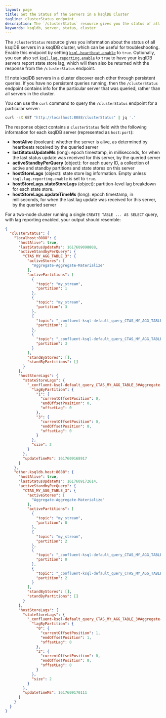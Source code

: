 ```yaml
---
layout: page
title: Get the Status of the Servers in a ksqlDB Cluster 
tagline: clusterStatus endpoint
description: The `/clusterStatus` resource gives you the status of all servers in a ksqlDB cluster
keywords: ksqldb, server, status, cluster
---
```


<script type="text/javascript">
        window.location = 'https://docs.confluent.io/platform/current/ksqldb/developer-guide/ksqldb-rest-api/cluster-status-endpoint.html';
</script>

The `/clusterStatus` resource gives you information about the status of all
ksqlDB servers in a ksqlDB cluster, which can be useful for troubleshooting. 
Enable this endpoint by setting [`ksql.heartbeat.enable`](../../reference/server-configuration.md#ksqlheartbeatenable) 
to `true`. Optionally, you can also set [`ksql.lag.reporting.enable`](../../reference/server-configuration.md#ksqllagreportingenable) 
to `true` to have your ksqlDB servers report state store lag, which will 
then also be returned with the response from the `/clusterStatus` endpoint.

!!! note
      ksqlDB servers in a cluster discover each other through persistent queries.
      If you have no persistent queries running, then the `/clusterStatus` endpoint
      contains info for the particular server that was queried, rather than
      all servers in the cluster.  

You can use the `curl` command to query the `/clusterStatus` endpoint
for a particular server:

```bash
curl -sX GET "http://localhost:8088/clusterStatus" | jq '.'
```

The response object contains a `clusterStatus` field with the following
information for each ksqlDB server (represented as `host:port`):

- **hostAlive** (boolean): whether the server is alive, as determined by
  heartbeats received by the queried server
- **lastStatusUpdateMs** (long): epoch timestamp, in milliseconds, for when the
  last status update was received for this server, by the queried server 
- **activeStandbyPerQuery** (object): for each query ID, a collection of 
  active and standby partitions and state stores on this server
- **hostStoreLags** (object): state store lag information. Empty unless
  `ksql.lag.reporting.enable` is set to `true`.
- **hostStoreLags.stateStoreLags** (object): partition-level lag breakdown
  for each state store.
- **hostStoreLags.updateTimeMs** (long): epoch timestamp, in milliseconds, for when 
  the last lag update was received for this server, by the queried server

For a two-node cluster running a single `CREATE TABLE ... AS SELECT` query, 
with lag reporting enabled, your output should resemble:

```json
{
  "clusterStatus": {
    "localhost:8088": {
      "hostAlive": true,
      "lastStatusUpdateMs": 1617609098808,
      "activeStandbyPerQuery": {
        "CTAS_MY_AGG_TABLE_3": {
          "activeStores": [
            "Aggregate-Aggregate-Materialize"
          ],
          "activePartitions": [
            {
              "topic": "my_stream",
              "partition": 1
            },
            {
              "topic": "my_stream",
              "partition": 3
            },
            {
              "topic": "_confluent-ksql-default_query_CTAS_MY_AGG_TABLE_3-Aggregate-GroupBy-repartition",
              "partition": 1
            },
            {
              "topic": "_confluent-ksql-default_query_CTAS_MY_AGG_TABLE_3-Aggregate-GroupBy-repartition",
              "partition": 3
            }
          ],
          "standByStores": [],
          "standByPartitions": []
        }
      },
      "hostStoreLags": {
        "stateStoreLags": {
          "_confluent-ksql-default_query_CTAS_MY_AGG_TABLE_3#Aggregate-Aggregate-Materialize": {
            "lagByPartition": {
              "1": {
                "currentOffsetPosition": 0,
                "endOffsetPosition": 0,
                "offsetLag": 0
              },
              "3": {
                "currentOffsetPosition": 0,
                "endOffsetPosition": 0,
                "offsetLag": 0
              }
            },
            "size": 2
          }
        },
        "updateTimeMs": 1617609168917
      }
    },
    "other.ksqldb.host:8088": {
      "hostAlive": true,
      "lastStatusUpdateMs": 1617609172614,
      "activeStandbyPerQuery": {
        "CTAS_MY_AGG_TABLE_3": {
          "activeStores": [
            "Aggregate-Aggregate-Materialize"
          ],
          "activePartitions": [
            {
              "topic": "my_stream",
              "partition": 0
            },
            {
              "topic": "my_stream",
              "partition": 2
            },
            {
              "topic": "_confluent-ksql-default_query_CTAS_MY_AGG_TABLE_3-Aggregate-GroupBy-repartition",
              "partition": 0
            },
            {
              "topic": "_confluent-ksql-default_query_CTAS_MY_AGG_TABLE_3-Aggregate-GroupBy-repartition",
              "partition": 2
            }
          ],
          "standByStores": [],
          "standByPartitions": []
        }
      },
      "hostStoreLags": {
        "stateStoreLags": {
          "_confluent-ksql-default_query_CTAS_MY_AGG_TABLE_3#Aggregate-Aggregate-Materialize": {
            "lagByPartition": {
              "0": {
                "currentOffsetPosition": 1,
                "endOffsetPosition": 1,
                "offsetLag": 0
              },
              "2": {
                "currentOffsetPosition": 0,
                "endOffsetPosition": 0,
                "offsetLag": 0
              }
            },
            "size": 2
          }
        },
        "updateTimeMs": 1617609170111
      }
    }
  }
}
```

